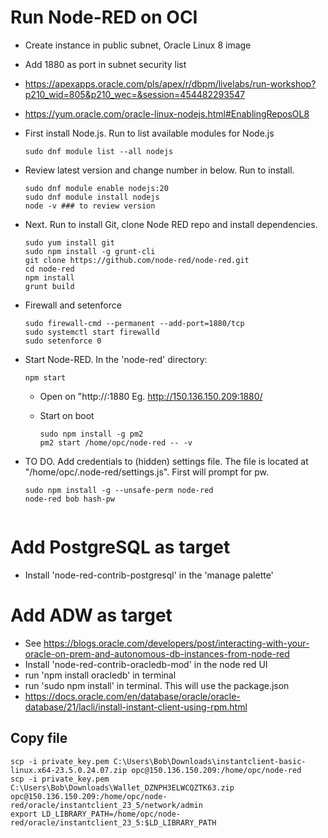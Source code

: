 # Run Node-RED on OCI

- Create instance in public subnet, Oracle Linux 8 image
- Add 1880 as port in subnet security list
- https://apexapps.oracle.com/pls/apex/r/dbpm/livelabs/run-workshop?p210_wid=805&p210_wec=&session=454482293547
- https://yum.oracle.com/oracle-linux-nodejs.html#EnablingReposOL8

- First install Node.js. Run to list available modules for Node.js
  ```
  sudo dnf module list --all nodejs
  ```

- Review latest version and change number in below. Run to install.
  ```
  sudo dnf module enable nodejs:20
  sudo dnf module install nodejs
  node -v ### to review version
  ```

- Next. Run to install Git, clone Node RED repo and install dependencies.
  ```
  sudo yum install git
  sudo npm install -g grunt-cli
  git clone https://github.com/node-red/node-red.git
  cd node-red
  npm install
  grunt build
  ```

- Firewall and setenforce
  ```
  sudo firewall-cmd --permanent --add-port=1880/tcp
  sudo systemctl start firewalld
  sudo setenforce 0
  ```
 
- Start Node-RED. In the 'node-red' directory:
  ```
  npm start

  ```

  - Open on "http://<public ip>:1880
    Eg. http://150.136.150.209:1880/
 
  - Start on boot
    ```
    sudo npm install -g pm2
    pm2 start /home/opc/node-red -- -v
    ```
- TO DO. Add credentials to (hidden) settings file. The file is located at "/home/opc/.node-red/settings.js". First will prompt for pw.
  ```
  sudo npm install -g --unsafe-perm node-red
  node-red bob hash-pw


# Add PostgreSQL as target

- Install 'node-red-contrib-postgresql' in the 'manage palette'

# Add ADW as target
- See https://blogs.oracle.com/developers/post/interacting-with-your-oracle-on-prem-and-autonomous-db-instances-from-node-red
- Install 'node-red-contrib-oracledb-mod' in the node red UI
- run 'npm install oracledb' in terminal
- run 'sudo npm install' in terminal. This will use the package.json
- https://docs.oracle.com/en/database/oracle/oracle-database/21/lacli/install-instant-client-using-rpm.html

## Copy file
```
scp -i private_key.pem C:\Users\Bob\Downloads\instantclient-basic-linux.x64-23.5.0.24.07.zip opc@150.136.150.209:/home/opc/node-red
scp -i private_key.pem C:\Users\Bob\Downloads\Wallet_DZNPH3ELWCQZTK63.zip opc@150.136.150.209:/home/opc/node-red/oracle/instantclient_23_5/network/admin
export LD_LIBRARY_PATH=/home/opc/node-red/oracle/instantclient_23_5:$LD_LIBRARY_PATH
```
